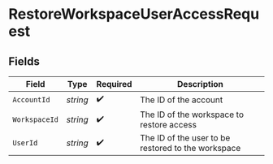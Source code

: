 # RestoreWorkspaceUserAccessRequest


## Fields

| Field                                              | Type                                               | Required                                           | Description                                        |
| -------------------------------------------------- | -------------------------------------------------- | -------------------------------------------------- | -------------------------------------------------- |
| `AccountId`                                        | *string*                                           | :heavy_check_mark:                                 | The ID of the account                              |
| `WorkspaceId`                                      | *string*                                           | :heavy_check_mark:                                 | The ID of the workspace to restore access          |
| `UserId`                                           | *string*                                           | :heavy_check_mark:                                 | The ID of the user to be restored to the workspace |